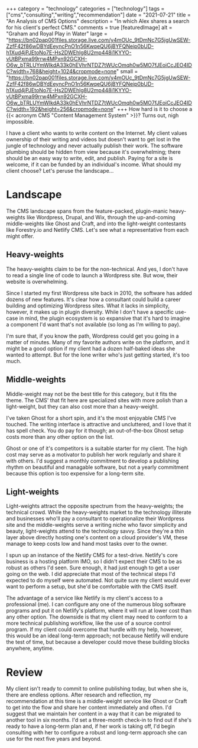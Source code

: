 +++
category = "technology"
categories = ["technology"]
tags = ["cms","consulting","writing","recommendation"]
date = "2021-07-21"
title = "An Analysis of CMS Options"
description = "In which Alex shares a search for his client's perfect CMS."
comments = true
[featuredImage]
  alt = "Graham and Royal Play in Water"
  large = "https://bn02pap001files.storage.live.com/y4mOUc_9tDmNc7G5jgUwSEW-ZzfF42f86wDBYdEeyncPnO1n56KwqeQU6jBYFQNeip0bUD-h1Xud4jPJEtoNo7E-Hs2DWEhlg8U2mp448i1KYYO-vUtBPxma99rrw4MPxn92GCXH-O6w_bTRLUYmWIkdA33k0hEVhrNTDZ7tWUcOmqh0w5MO7fJEoiCcJEO4IDC?width=768&height=1024&cropmode=none"
  small = "https://bn02pap001files.storage.live.com/y4mOUc_9tDmNc7G5jgUwSEW-ZzfF42f86wDBYdEeyncPnO1n56KwqeQU6jBYFQNeip0bUD-h1Xud4jPJEtoNo7E-Hs2DWEhlg8U2mp448i1KYYO-vUtBPxma99rrw4MPxn92GCXH-O6w_bTRLUYmWIkdA33k0hEVhrNTDZ7tWUcOmqh0w5MO7fJEoiCcJEO4IDC?width=192&height=256&cropmode=none"
+++
How hard is it to choose a {{< acronym CMS "Content Management System" >}}? Turns out, nigh impossible.

I have a client who wants to write content on the Internet. My client values ownership of their writing and videos but doesn't want to get lost in the jungle of technology and never actually publish their work. The software plumbing should be hidden from view because it's overwhelming; there should be an easy way to write, edit, and publish. Paying for a site is welcome, if it can be funded by an individual's income. What should my client choose? Let's peruse the landscape...

# Landscape

The CMS landscape spans from the feature-packed, plugin-manic heavy-weights like Wordpress, Drupal, and Wix, through the up-and-coming middle-weights like Ghost and Craft, and into the light-weight contestants like Forestry.io and Netlify CMS. Let's see what a representative from each might offer.

## Heavy-weights

The heavy-weights claim to be for the non-technical. And yes, I don't have to read a single line of code to launch a Wordpress site. But wow, their website is overwhelming.

Since I started my first Wordpress site back in 2010, the software has added dozens of new features. It's clear how a consultant could build a career building and optimizing Wordpress sites. What it lacks in simplicity, however, it makes up in plugin diversity. While I don't have a specific use-case in mind, the plugin ecosystem is so expansive that it's hard to imagine a component I'd want that's not available (so long as I'm willing to pay).

I'm sure that, if you know the path, Wordpress could get you going in a matter of minutes. Many of my favorite authors write on the platform, and it might be a good option if my client had a dozen half-baked ideas she wanted to attempt. But for the lone writer who's just getting started, it's too much.

## Middle-weights

Middle-weight may not be the best title for this category, but it fits the theme. The CMS' that fit here are specialized sites with more polish than a light-weight, but they can also cost more than a heavy-weight.

I've taken Ghost for a short spin, and it's the most enjoyable CMS I've touched. The writing interface is attractive and uncluttered, and I love that it has spell check. You do pay for it though; an out-of-the-box Ghost setup costs more than any other option on the list.

Ghost or one of it's competitors is a suitable starter for my client. The high cost may serve as a motivator to publish her work regularly and share it with others. I'd suggest a monthly commitment to develop a publishing rhythm on beautiful and managable software, but not a yearly commitment because this option is too expensive for a long-term site.

## Light-weights

Light-weights attract the opposite spectrum from the heavy-weights; the technical crowd. While the heavy-weights market to the technology illiterate and businesses who'll pay a consultant to operationalize their Wordpress site and the middle-weights serve a writing niche who favor simplicity and beauty, light-weights attend to the technology savvy. Since they're a thin layer above directly hosting one's content on a cloud provider's VM, these manage to keep costs low and hand most tasks over to the owner.

I spun up an instance of the Netlify CMS for a test-drive. Netlify's core business is a hosting platform IMO, so I didn't expect their CMS to be as robust as others I'd seen. Sure enough, it had just enough to get a user going on the web. I did appreciate that most of the technical steps I'd expected to do myself were automated. Not quite sure my client would ever want to perform a setup, but she'd be comfortable with the CMS itself.

The advantage of a service like Netlify is my client's access to a professional (me). I can configure any one of the numerous blog software programs and put it on Netlify's platform, where it will run at lower cost than any other option. The downside is that my client may need to conform to a more technical publishing workflow, like the use of a source control program. If my client could overcome that hurdle with my help, however, this would be an ideal long-term approach; not because Netlify will endure the test of time, but because a developer could move these building blocks anywhere, anytime.

# Review

My client isn't ready to commit to online publishing today, but when she is, there are endless options. After research and reflection, my recommendation at this time is a middle-weight service like Ghost or Craft to get into the flow and share her content immediately and often. I'd suggest that we maintain her content in a way that it can be migrated to another tool in six months. I'd set a three-month check-in to find out if she's ready to have a long-term plan and, if her work is taking off, I'd begin consulting with her to configure a robust and long-term approach she can use for the next five years and beyond.
